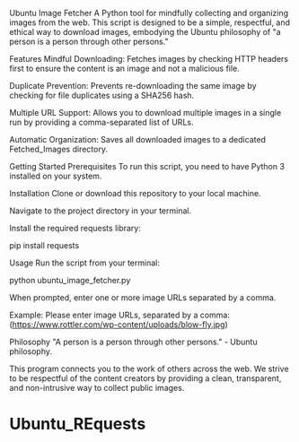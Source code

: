 Ubuntu Image Fetcher
A Python tool for mindfully collecting and organizing images from the web. This script is designed to be a simple, respectful, and ethical way to download images, embodying the Ubuntu philosophy of "a person is a person through other persons."

Features
Mindful Downloading: Fetches images by checking HTTP headers first to ensure the content is an image and not a malicious file.

Duplicate Prevention: Prevents re-downloading the same image by checking for file duplicates using a SHA256 hash.

Multiple URL Support: Allows you to download multiple images in a single run by providing a comma-separated list of URLs.

Automatic Organization: Saves all downloaded images to a dedicated Fetched_Images directory.

Getting Started
Prerequisites
To run this script, you need to have Python 3 installed on your system.

Installation
Clone or download this repository to your local machine.

Navigate to the project directory in your terminal.

Install the required requests library:

pip install requests

Usage
Run the script from your terminal:

python ubuntu_image_fetcher.py

When prompted, enter one or more image URLs separated by a comma.

Example:
Please enter image URLs, separated by a comma: (https://www.rottler.com/wp-content/uploads/blow-fly.jpg)

Philosophy
"A person is a person through other persons." - Ubuntu philosophy.

This program connects you to the work of others across the web. We strive to be respectful of the content creators by providing a clean, transparent, and non-intrusive way to collect public images.

# Ubuntu_REquests
